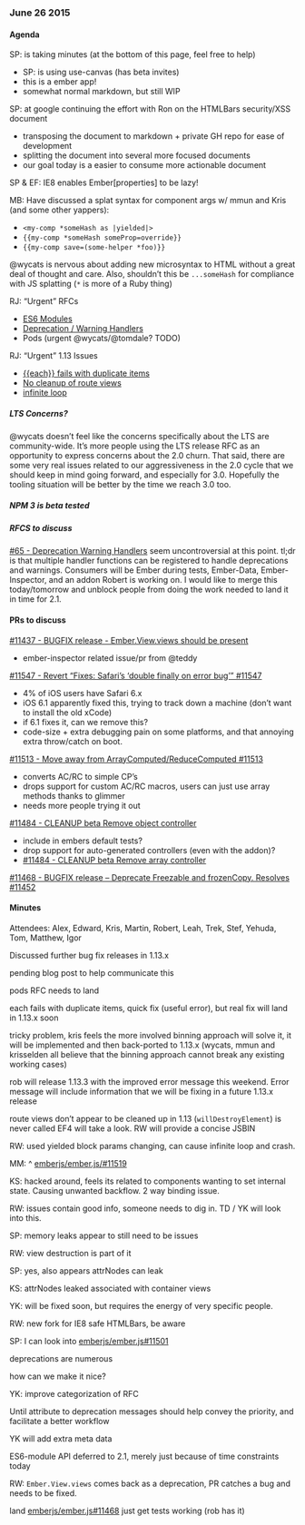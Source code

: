 ### June 26 2015

#### Agenda

SP: is taking minutes (at the bottom of this page, feel free to help)

-   SP: is using use-canvas (has beta invites)
-   this is a ember app!
-   somewhat normal markdown, but still WIP

SP: at google continuing the effort with Ron on the HTMLBars security/XSS document

-   transposing the document to markdown + private GH repo for ease of development
-   splitting the document into several more focused documents
-   our goal today is a easier to consume more actionable document

SP & EF: IE8 enables Ember\[properties\] to be lazy!

MB: Have discussed a splat syntax for component args w/ mmun and Kris (and some other yappers):

-   `<my-comp *someHash as |yielded|>`
-   `{{my-comp *someHash someProp=override}}`
-   `{{my-comp save=(some-helper *foo)}}`

<span class="citation" data-cites="wycats">@wycats</span> is nervous about adding new microsyntax to HTML without a great deal of thought and care. Also, shouldn’t this be `...someHash` for compliance with JS splatting (`*` is more of a Ruby thing)

RJ: “Urgent” RFCs

-   [ES6 Modules](https://github.com/emberjs/rfcs/pull/68)
-   [Deprecation / Warning Handlers](https://github.com/emberjs/rfcs/pull/65)
-   Pods (urgent <span class="citation" data-cites="wycats">@wycats</span>/<span class="citation" data-cites="tomdale">@tomdale</span>? TODO)

RJ: “Urgent” 1.13 Issues

-   [{{each}} fails with duplicate items](https://github.com/emberjs/ember.js/issues/11549)
-   [No cleanup of route views](https://github.com/emberjs/ember.js/issues/11539)
-   [infinite loop](https://github.com/emberjs/ember.js/issues/11519)

##### LTS Concerns?

<span class="citation" data-cites="wycats">@wycats</span> doesn’t feel like the concerns specifically about the LTS are community-wide. It’s more people using the LTS release RFC as an opportunity to express concerns about the 2.0 churn. That said, there are some very real issues related to our aggressiveness in the 2.0 cycle that we should keep in mind going forward, and especially for 3.0. Hopefully the tooling situation will be better by the time we reach 3.0 too.

##### NPM 3 is beta tested

##### RFCS to discuss

[\#65 - Deprecation Warning Handlers](https://github.com/emberjs/rfcs/pull/65) seem uncontroversial at this point. tl;dr is that multiple handler functions can be registered to handle deprecations and warnings. Consumers will be Ember during tests, Ember-Data, Ember-Inspector, and an addon Robert is working on. I would like to merge this today/tomorrow and unblock people from doing the work needed to land it in time for 2.1.

#### PRs to discuss

[\#11437 - BUGFIX release - Ember.View.views should be present](https://github.com/emberjs/ember.js/pull/11437)

-   ember-inspector related issue/pr from <span class="citation" data-cites="teddy">@teddy</span>

[\#11547 - Revert “Fixes: Safari’s ‘double finally on error bug’” \#11547](https://github.com/emberjs/ember.js/pull/11547)

-   4% of iOS users have Safari 6.x
-   iOS 6.1 apparently fixed this, trying to track down a machine (don’t want to install the old xCode)
-   if 6.1 fixes it, can we remove this?
-   code-size + extra debugging pain on some platforms, and that annoying extra throw/catch on boot.

[\#11513 - Move away from ArrayComputed/ReduceComputed \#11513](https://github.com/emberjs/ember.js/pull/11513)

-   converts AC/RC to simple CP’s
-   drops support for custom AC/RC macros, users can just use array methods thanks to glimmer
-   needs more people trying it out

[\#11484 - CLEANUP beta Remove object controller](https://github.com/emberjs/ember.js/pull/11479)

-   include in embers default tests?
-   drop support for auto-generated controllers (even with the addon)?
-   [\#11484 - CLEANUP beta Remove array controller](https://github.com/emberjs/ember.js/pull/11484)

[\#11468 - BUGFIX release – Deprecate Freezable and frozenCopy. Resolves \#11452](https://github.com/emberjs/ember.js/pull/11468)

#### Minutes

Attendees: Alex, Edward, Kris, Martin, Robert, Leah, Trek, Stef, Yehuda, Tom, Matthew, Igor

Discussed further bug fix releases in 1.13.x

pending blog post to help communicate this

pods RFC needs to land

each fails with duplicate items, quick fix (useful error), but real fix will land in 1.13.x soon

tricky problem, kris feels the more involved binning approach will solve it, it will be implemented and then back-ported to 1.13.x (wycats, mmun and krisselden all believe that the binning approach cannot break any existing working cases)

rob will release 1.13.3 with the improved error message this weekend. Error message will include information that we will be fixing in a future 1.13.x release

route views don’t appear to be cleaned up in 1.13 (`willDestroyElement`) is never called EF4 will take a look. RW will provide a concise JSBIN

RW: used yielded block params changing, can cause infinite loop and crash.

MM: ^ [emberjs/ember.js/\#11519](https://github.com/emberjs/ember.js/issues/11519)

KS: hacked around, feels its related to components wanting to set internal state. Causing unwanted backflow. 2 way binding issue.

RW: issues contain good info, someone needs to dig in. TD / YK will look into this.

SP: memory leaks appear to still need to be issues

RW: view destruction is part of it

SP: yes, also appears attrNodes can leak

KS: attrNodes leaked associated with container views

YK: will be fixed soon, but requires the energy of very specific people.

RW: new fork for IE8 safe HTMLBars, be aware

SP: I can look into [emberjs/ember.js\#11501](https://github.com/emberjs/ember.js/issues/11501)

deprecations are numerous

how can we make it nice?

YK: improve categorization of RFC

Until attribute to deprecation messages should help convey the priority, and facilitate a better workflow

YK will add extra meta data

ES6-module API deferred to 2.1, merely just because of time constraints today

RW: `Ember.View.views` comes back as a deprecation, PR catches a bug and needs to be fixed.

land [emberjs/ember.js\#11468](https://github.com/emberjs/ember.js/pull/11468) just get tests working (rob has it)
